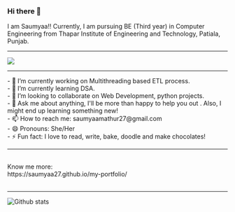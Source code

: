 ### Hi there 👋
I am Saumyaa!! Currently, I am pursuing BE (Third year) in Computer Engineering from Thapar Institute of Engineering and Technology, Patiala, Punjab.
<HR>
<!--
**Saumyaa27/Saumyaa27** is a ✨ _special_ ✨ repository because its `README.md` (this file) appears on your GitHub profile.
-->

    
![](https://komarev.com/ghpvc/?username=Saumyaa27&color=dc143c)

  <HR>
- 🔭 I’m currently working on Multithreading based ETL process.<br>
- 🌱 I’m currently learning DSA.<br>
- 👯 I’m looking to collaborate on Web Development, python projects. <br>
- 💬 Ask me about anything, I'll be more than happy to help you out . Also, I might end up learning something new! <br>
- 📫 How to reach me: saumyaamathur27@gmail.com <br>
- 😄 Pronouns: She/Her <br>
- ⚡ Fun fact: I love to read, write, bake, doodle and make chocolates! <br>
<HR>
<br>
Know me more: 
<br>
https://saumyaa27.github.io/my-portfolio/
<br>
<br>
<HR>
  
![Github stats](https://github-readme-stats.vercel.app/api?username=Saumyaa27&color=blue)

<br>



